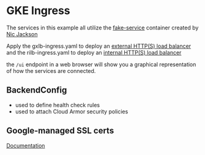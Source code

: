 # GKE Ingress

The services in this example all utilize the [fake-service](https://github.com/nicholasjackson/fake-service) container created by [Nic Jackson](https://github.com/nicholasjackson)

Apply the gxlb-ingress.yaml to deploy an [external HTTP(S) load balancer](https://cloud.google.com/load-balancing/docs/https) and the rilb-ingress.yaml to deploy an [internal HTTP(S) load balancer](https://cloud.google.com/load-balancing/docs/l7-internal)

the `/ui` endpoint in a web browser will show you a graphical representation of how the services are connected.

## BackendConfig
- used to define health check rules
- used to attach Cloud Armor security policies

## Google-managed SSL certs
[Documentation](https://cloud.google.com/kubernetes-engine/docs/how-to/managed-certs)
